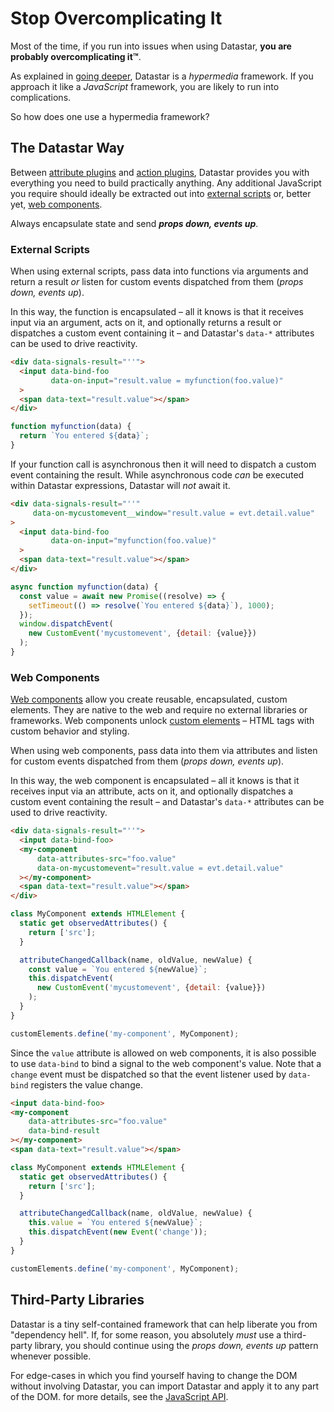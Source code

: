 # Stop Overcomplicating It

Most of the time, if you run into issues when using Datastar, **you are probably overcomplicating it™**. 

As explained in [going deeper](/guide/going_deeper), Datastar is a _hypermedia_ framework. If you approach it like a _JavaScript_ framework, you are likely to run into complications.

So how does one use a hypermedia framework?

## The Datastar Way

Between [attribute plugins](/reference/attribute_plugins) and [action plugins](/reference/action_plugins), Datastar provides you with everything you need to build practically anything. Any additional JavaScript you require should ideally be extracted out into [external scripts](#external-scripts) or, better yet, [web components](#web-components). 

<div class="alert alert-info">
    <iconify-icon icon="simple-icons:rocket"></iconify-icon>
    <div>
        Always encapsulate state and send <strong><em>props down, events up</em></strong>.
    </div>
</div>

### External Scripts

When using external scripts, pass data into functions via arguments and return a result _or_ listen for custom events dispatched from them (_props down, events up_).

In this way, the function is encapsulated – all it knows is that it receives input via an argument, acts on it, and optionally returns a result or dispatches a custom event containing it – and Datastar's `data-*` attributes can be used to drive reactivity.

```html
<div data-signals-result="''">
  <input data-bind-foo 
         data-on-input="result.value = myfunction(foo.value)"
  >
  <span data-text="result.value"></span>
</div>
```

```js
function myfunction(data) {
  return `You entered ${data}`;
}
```

If your function call is asynchronous then it will need to dispatch a custom event containing the result. While asynchronous code _can_ be executed within Datastar expressions, Datastar will _not_ await it.

```html
<div data-signals-result="''"
     data-on-mycustomevent__window="result.value = evt.detail.value"
>
  <input data-bind-foo 
         data-on-input="myfunction(foo.value)"
  >
  <span data-text="result.value"></span>
</div>
```

```js
async function myfunction(data) {
  const value = await new Promise((resolve) => {
    setTimeout(() => resolve(`You entered ${data}`), 1000);
  });
  window.dispatchEvent(
    new CustomEvent('mycustomevent', {detail: {value}})
  );
}
```

### Web Components

[Web components](https://developer.mozilla.org/en-US/docs/Web/API/Web_components) allow you create reusable, encapsulated, custom elements. They are native to the web and require no external libraries or frameworks. Web components unlock [custom elements](https://developer.mozilla.org/en-US/docs/Web/API/Web_components/Using_custom_elements) – HTML tags with custom behavior and styling.

When using web components, pass data into them via attributes and listen for custom events dispatched from them (_props down, events up_).

In this way, the web component is encapsulated – all it knows is that it receives input via an attribute, acts on it, and optionally dispatches a custom event containing the result – and Datastar's `data-*` attributes can be used to drive reactivity.

```html
<div data-signals-result="''">
  <input data-bind-foo>
  <my-component
      data-attributes-src="foo.value"
      data-on-mycustomevent="result.value = evt.detail.value"
  ></my-component>
  <span data-text="result.value"></span>
</div>
```

```js
class MyComponent extends HTMLElement {
  static get observedAttributes() {
    return ['src'];
  }

  attributeChangedCallback(name, oldValue, newValue) {
    const value = `You entered ${newValue}`;
    this.dispatchEvent(
      new CustomEvent('mycustomevent', {detail: {value}})
    );
  }
}

customElements.define('my-component', MyComponent);
```

Since the `value` attribute is allowed on web components, it is also possible to use `data-bind` to bind a signal to the web component's value. Note that a `change` event must be dispatched so that the event listener used by `data-bind` registers the value change.

```html
<input data-bind-foo>
<my-component
    data-attributes-src="foo.value"
    data-bind-result
></my-component>
<span data-text="result.value"></span>
```

```js
class MyComponent extends HTMLElement {
  static get observedAttributes() {
    return ['src'];
  }

  attributeChangedCallback(name, oldValue, newValue) {
    this.value = `You entered ${newValue}`;
    this.dispatchEvent(new Event('change'));
  }
}

customElements.define('my-component', MyComponent);
```

## Third-Party Libraries

Datastar is a tiny self-contained framework that can help liberate you from "dependency hell". If, for some reason, you absolutely _must_ use a third-party library, you should continue using the _props down, events up_ pattern whenever possible.

For edge-cases in which you find yourself having to change the DOM without involving Datastar, you can import Datastar and apply it to any part of the DOM. for more details, see the [JavaScript API](/reference/javascript_api).